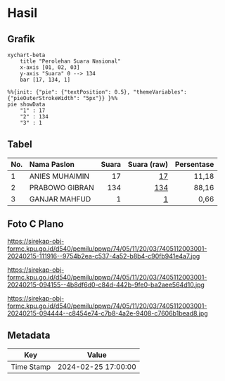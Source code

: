 # Hasil

## Grafik

```mermaid
xychart-beta
    title "Perolehan Suara Nasional"
    x-axis [01, 02, 03]
    y-axis "Suara" 0 --> 134
    bar [17, 134, 1]
```

```mermaid
%%{init: {"pie": {"textPosition": 0.5}, "themeVariables": {"pieOuterStrokeWidth": "5px"}} }%%
pie showData
    "1" : 17
    "2" : 134
    "3" : 1
```

## Tabel

| No. | Nama Paslon    | Suara | Suara (raw) | Persentase |
|:--- |:-------------- | -----:| -----------:| ----------:|
| 1   | ANIES MUHAIMIN | 17    | [17][p-1]   | 11,18      |
| 2   | PRABOWO GIBRAN | 134   | [134][p-2]  | 88,16      |
| 3   | GANJAR MAHFUD  | 1     | [1][p-3]    | 0,66       |


[p-1]: https://github.com/gigit-pemilu/pemilu-2024/blob/main/pilpres/hitung-suara/sub/74-sulawesi-tenggara/sub/05-konawe-selatan/sub/11-laonti/sub/2003-woru-woru/sub/001-tps/sub/paslon-1.txt
[p-2]: https://github.com/gigit-pemilu/pemilu-2024/blob/main/pilpres/hitung-suara/sub/74-sulawesi-tenggara/sub/05-konawe-selatan/sub/11-laonti/sub/2003-woru-woru/sub/001-tps/sub/paslon-2.txt
[p-3]: https://github.com/gigit-pemilu/pemilu-2024/blob/main/pilpres/hitung-suara/sub/74-sulawesi-tenggara/sub/05-konawe-selatan/sub/11-laonti/sub/2003-woru-woru/sub/001-tps/sub/paslon-3.txt

## Foto C Plano

https://sirekap-obj-formc.kpu.go.id/d540/pemilu/ppwp/74/05/11/20/03/7405112003001-20240215-111916--9754b2ea-c537-4a52-b8b4-c90fb941e4a7.jpg

https://sirekap-obj-formc.kpu.go.id/d540/pemilu/ppwp/74/05/11/20/03/7405112003001-20240215-094155--4b8df6d0-c84d-442b-9fe0-ba2aee564d10.jpg

https://sirekap-obj-formc.kpu.go.id/d540/pemilu/ppwp/74/05/11/20/03/7405112003001-20240215-094444--c8454e74-c7b8-4a2e-9408-c7606b1bead8.jpg


## Metadata

| Key        | Value               |
| ---------- | ------------------- |
| Time Stamp | 2024-02-25 17:00:00 |



